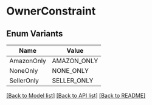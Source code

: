 # OwnerConstraint

## Enum Variants

| Name | Value |
|---- | -----|
| AmazonOnly | AMAZON_ONLY |
| NoneOnly | NONE_ONLY |
| SellerOnly | SELLER_ONLY |


[[Back to Model list]](../README.md#documentation-for-models) [[Back to API list]](../README.md#documentation-for-api-endpoints) [[Back to README]](../README.md)


